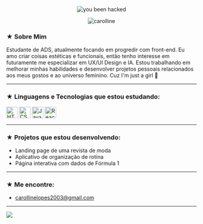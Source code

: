 <p align="center">
  <img src="https://i.pinimg.com/originals/3f/9a/76/3f9a76e8f304e41d93a8bf6daefc5163.gif" alt="you been hacked" />
</p>

<p align="center">
  <img src="https://imgur.com/dG16mjk" alt="carolline"/>
</p>

### ★ Sobre Mim
Estudante de ADS, atualmente focando em progredir com front-end. Eu amo criar coisas estéticas e funcionais, então tenho interesse em futuramente me especializar em UX/UI Design e IA. Estou trabalhando em melhorar minhas habilidades e desenvolver projetos pessoais relacionados aos meus gostos e ao universo feminino. Cuz I'm just a girl 🎀

---

### ★ Linguagens e Tecnologias que estou estudando:

<p align="left">
  <img src="https://cdn.jsdelivr.net/gh/devicons/devicon/icons/html5/html5-original.svg" height="30" alt="HTML" />
  <img src="https://cdn.jsdelivr.net/gh/devicons/devicon/icons/css3/css3-original.svg" height="30" alt="CSS" />
  <img src="https://cdn.jsdelivr.net/gh/devicons/devicon/icons/javascript/javascript-original.svg" height="30" alt="JavaScript" />
  <img src="https://cdn.jsdelivr.net/gh/devicons/devicon/icons/react/react-original.svg" height="30" alt="React" />
</p>

---

### ★ Projetos que estou desenvolvendo:

- Landing page de uma revista de moda
- Aplicativo de organização de rotina
- Página interativa com dados de Fórmula 1

---

### ★ Me encontre:
- carollinelopes2003@gmail.com

---

<img src="https://capsule-render.vercel.app/api?type=waving&color=9e7bb5&height=150&section=footer" />
